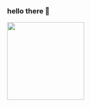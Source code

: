 ### hello there 👋
<div>
<a href="https://github.com/ribeiroleoz">
<!-- <img height="180em" src="https://github-readme-stats.vercel.app/api/top-langs/?username=ribeiroleoz&layout=compact&langs_count=7&theme=dracula"/> -->
<img height="180em" src="https://github-readme-stats.vercel.app/api?username=ribeiroleoz&show_icons=true&theme=transparent&include_all_commits=true&count_private=true"/>
</div>
<!--
<picture>
  <source media="(prefers-color-scheme: dark)" srcset="github-snake-dark.svg" />
  <source media="(prefers-color-scheme: light)" srcset="github-snake.svg" />
  <img alt="github-snake" src="github-snake.svg" />
</picture>
![Snake animation](https://github.com/ribeiroleoz/ribeiroleoz/blob/output/github-contribution-grid-snake.svg)
**ribeiroleoz/ribeiroleoz** is a ✨ _special_ ✨ repository because its `README.md` (this file) appears on your GitHub profile.
Here are some ideas to get you started:

- 🔭 I’m currently working on ...
- 🌱 I’m currently learning ...
- 👯 I’m looking to collaborate on ...
- 🤔 I’m looking for help with ...
- 💬 Ask me about ...
- 📫 How to reach me: ...
- 😄 Pronouns: ...
- ⚡ Fun fact: ...
-->

